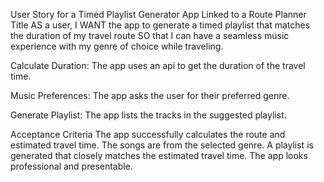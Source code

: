 User Story for a Timed Playlist Generator App Linked to a Route Planner
Title
AS a user, I WANT the app to generate a timed playlist that matches the duration of my travel route SO that I can have a seamless music experience with my genre of choice while traveling.

Calculate Duration: The app uses an api to get the duration of the travel time.

Music Preferences: The app asks the user for their preferred genre.

Generate Playlist: The app lists the tracks in the suggested playlist.

Acceptance Criteria
The app successfully calculates the route and estimated travel time.
The songs are from the selected genre.
A playlist is generated that closely matches the estimated travel time.
The app looks professional and presentable.

